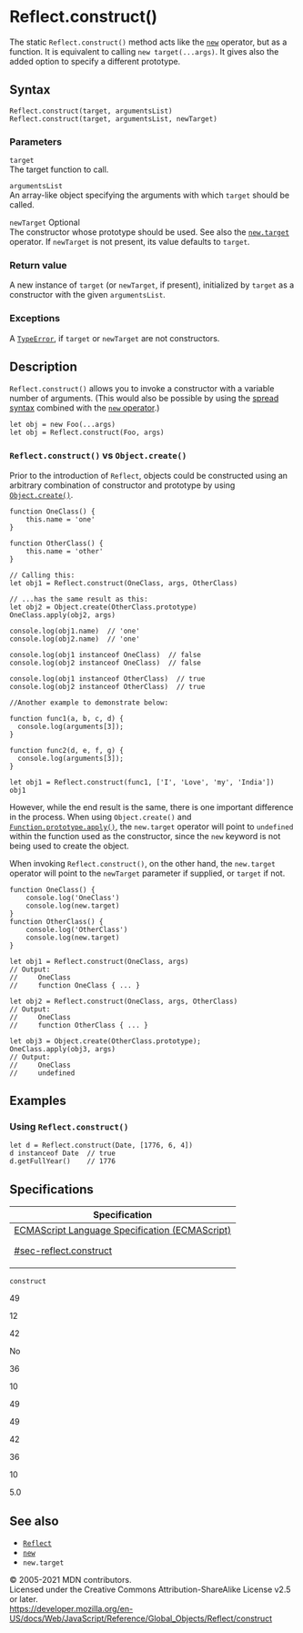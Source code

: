 # Reflect.construct()

The static `Reflect.construct()` method acts like the [`new`](../../operators/new) operator, but as a function. It is equivalent to calling `new target(...args)`. It gives also the added option to specify a different prototype.

## Syntax

    Reflect.construct(target, argumentsList)
    Reflect.construct(target, argumentsList, newTarget)

### Parameters

`target`  
The target function to call.

`argumentsList`  
An array-like object specifying the arguments with which `target` should be called.

`newTarget` <span class="badge inline optional">Optional</span>  
The constructor whose prototype should be used. See also the [`new.target`](../../operators/new.target) operator. If `newTarget` is not present, its value defaults to `target`.

### Return value

A new instance of `target` (or `newTarget`, if present), initialized by `target` as a constructor with the given `argumentsList`.

### Exceptions

A [`TypeError`](../typeerror), if `target` or `newTarget` are not constructors.

## Description

`Reflect.construct()` allows you to invoke a constructor with a variable number of arguments. (This would also be possible by using the [spread syntax](../../operators/spread_syntax) combined with the [`new` operator](../../operators/new).)

    let obj = new Foo(...args)
    let obj = Reflect.construct(Foo, args)

### `Reflect.construct()` vs `Object.create()`

Prior to the introduction of `Reflect`, objects could be constructed using an arbitrary combination of constructor and prototype by using [`Object.create()`](../object/create).

    function OneClass() {
        this.name = 'one'
    }

    function OtherClass() {
        this.name = 'other'
    }

    // Calling this:
    let obj1 = Reflect.construct(OneClass, args, OtherClass)

    // ...has the same result as this:
    let obj2 = Object.create(OtherClass.prototype)
    OneClass.apply(obj2, args)

    console.log(obj1.name)  // 'one'
    console.log(obj2.name)  // 'one'

    console.log(obj1 instanceof OneClass)  // false
    console.log(obj2 instanceof OneClass)  // false

    console.log(obj1 instanceof OtherClass)  // true
    console.log(obj2 instanceof OtherClass)  // true

    //Another example to demonstrate below:

    function func1(a, b, c, d) {
      console.log(arguments[3]);
    }

    function func2(d, e, f, g) {
      console.log(arguments[3]);
    }

    let obj1 = Reflect.construct(func1, ['I', 'Love', 'my', 'India'])
    obj1

However, while the end result is the same, there is one important difference in the process. When using `Object.create()` and [`Function.prototype.apply()`](../function/apply), the `new.target` operator will point to `undefined` within the function used as the constructor, since the `new` keyword is not being used to create the object.

When invoking `Reflect.construct()`, on the other hand, the `new.target` operator will point to the `newTarget` parameter if supplied, or `target` if not.

    function OneClass() {
        console.log('OneClass')
        console.log(new.target)
    }
    function OtherClass() {
        console.log('OtherClass')
        console.log(new.target)
    }

    let obj1 = Reflect.construct(OneClass, args)
    // Output:
    //     OneClass
    //     function OneClass { ... }

    let obj2 = Reflect.construct(OneClass, args, OtherClass)
    // Output:
    //     OneClass
    //     function OtherClass { ... }

    let obj3 = Object.create(OtherClass.prototype);
    OneClass.apply(obj3, args)
    // Output:
    //     OneClass
    //     undefined

## Examples

### Using `Reflect.construct()`

    let d = Reflect.construct(Date, [1776, 6, 4])
    d instanceof Date  // true
    d.getFullYear()    // 1776

## Specifications

<table><thead><tr class="header"><th>Specification</th></tr></thead><tbody><tr class="odd"><td><a href="https://tc39.es/ecma262/#sec-reflect.construct">ECMAScript Language Specification (ECMAScript) 
<br/>

<span class="small">#sec-reflect.construct</span></a></td></tr></tbody></table>

`construct`

49

12

42

No

36

10

49

49

42

36

10

5.0

## See also

-   [`Reflect`](../reflect)
-   [`new`](../../operators/new)
-   `new.target`

© 2005-2021 MDN contributors.  
Licensed under the Creative Commons Attribution-ShareAlike License v2.5 or later.  
<a href="https://developer.mozilla.org/en-US/docs/Web/JavaScript/Reference/Global_Objects/Reflect/construct" class="_attribution-link">https://developer.mozilla.org/en-US/docs/Web/JavaScript/Reference/Global_Objects/Reflect/construct</a>
